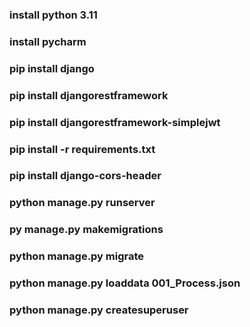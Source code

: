 ### install python 3.11
### install pycharm
### pip install django
### pip install djangorestframework
### pip install djangorestframework-simplejwt
### pip install -r requirements.txt
### pip install django-cors-header
###  python manage.py runserver
### py manage.py makemigrations
### python manage.py migrate
### python manage.py loaddata 001_Process.json
### python manage.py createsuperuser